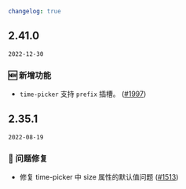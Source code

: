 ```yaml
changelog: true
```

## 2.41.0

`2022-12-30`

### 🆕 新增功能

- `time-picker` 支持 `prefix` 插槽。 ([#1997](https://github.com/arco-design/arco-design-vue/pull/1997))


## 2.35.1

`2022-08-19`

### 🐛 问题修复

- 修复 time-picker 中 size 属性的默认值问题 ([#1513](https://github.com/arco-design/arco-design-vue/pull/1513))

